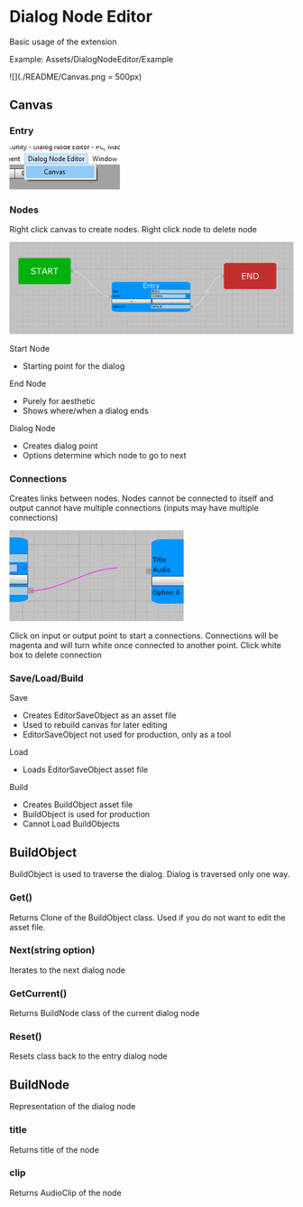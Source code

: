 # Dialog Node Editor
Basic usage of the extension

Example: Assets/DialogNodeEditor/Example

![](./README/Canvas.png = 500px)

## Canvas
### Entry

![](./README/Entry.png)

### Nodes
Right click canvas to create nodes. Right click node to delete node

![](./README/Nodes.png)

Start Node
* Starting point for the dialog

End Node
* Purely for aesthetic
* Shows where/when a dialog ends

Dialog Node
* Creates dialog point
* Options determine which node to go to next

### Connections
Creates links between nodes. Nodes cannot be connected to itself and output cannot have multiple connections (inputs may have multiple connections)

![](./README/Connection.png)

Click on input or output point to start a connections. Connections will be magenta and will turn white once connected to another point. Click white box to delete connection

### Save/Load/Build
Save
* Creates EditorSaveObject as an asset file
* Used to rebuild canvas for later editing
* EditorSaveObject not used for production, only as a tool

Load
* Loads EditorSaveObject asset file

Build
* Creates BuildObject asset file
* BuildObject is used for production
* Cannot Load BuildObjects

## BuildObject
BuildObject is used to traverse the dialog. Dialog is traversed only one way.
### Get()
Returns Clone of the BuildObject class. Used if you do not want to edit the asset file.
### Next(string option)
Iterates to the next dialog node
### GetCurrent()
Returns BuildNode class of the current dialog node
### Reset()
Resets class back to the entry dialog node

## BuildNode
Representation of the dialog node
### title
Returns title of the node
### clip
Returns AudioClip of the node
